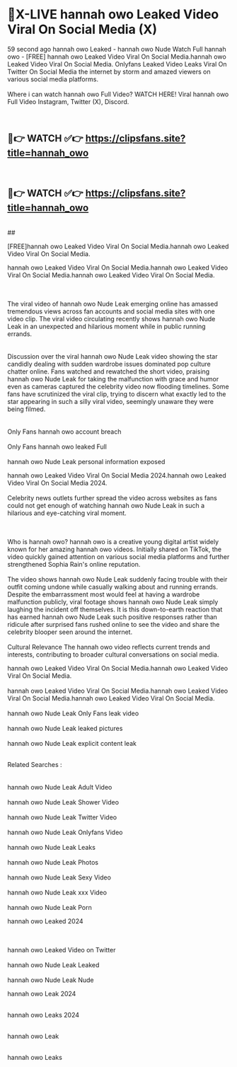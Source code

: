 # 🔴X-LIVE hannah owo Leaked Video Viral On Social Media (X)<br>


59 second ago hannah owo Leaked  - hannah owo Nude  Watch Full hannah owo - [FREE] hannah owo Leaked Video Viral On Social Media.hannah owo Leaked Video Viral On Social Media.   Onlyfans Leaked Video Leaks Viral On Twitter On Social Media the internet by storm and amazed viewers on various social media platforms. <br><br>
Where i can watch hannah owo Full Video? WATCH HERE! Viral hannah owo Full Video Instagram, Twitter (X), Discord. <br>


 <br>

##  🔴👉 WATCH ✅👉  <a href="https://clipsfans.site?title=hannah_owo&ref=git">https://clipsfans.site?title=hannah_owo</a> <br>
  <br>

##  🔴👉 WATCH ✅👉  <a href="https://clipsfans.site?title=hannah_owo&ref=git">https://clipsfans.site?title=hannah_owo</a> <br>
  <br>
  ##



[FREE]hannah owo Leaked Video Viral On Social Media.hannah owo Leaked Video Viral On Social Media. <br>

hannah owo Leaked Video Viral On Social Media.hannah owo Leaked Video Viral On Social Media.hannah owo Leaked Video Viral On Social Media. <br>


  <br>

  <br>
The viral video of hannah owo Nude Leak emerging online has amassed tremendous views across fan accounts and social media sites with one video clip. The viral video circulating recently shows hannah owo Nude Leak in an unexpected and hilarious moment while in public running errands.<br>
<br>


<br>
Discussion over the viral hannah owo Nude Leak video showing the star candidly dealing with sudden wardrobe issues dominated pop culture chatter online. Fans watched and rewatched the short video, praising hannah owo Nude Leak for taking the malfunction with grace and humor even as cameras captured the celebrity video now flooding timelines. Some fans have scrutinized the viral clip, trying to discern what exactly led to the star appearing in such a silly viral video, seemingly unaware they were being filmed.<br>
<br>
<br> 
Only Fans hannah owo account breach<br>
<br>
Only Fans hannah owo leaked Full <br>
<br>
hannah owo Nude Leak personal information exposed<br>

hannah owo Leaked Video Viral On Social Media 2024.hannah owo Leaked Video Viral On Social Media 2024. <br>
<br>
Celebrity news outlets further spread the video across websites as fans could not get enough of watching hannah owo Nude Leak in such a hilarious and eye-catching viral moment.<br>
<br>

<br>
Who is hannah owo? hannah owo is a creative young digital artist widely known for her amazing hannah owo videos. Initially shared on TikTok, the video quickly gained attention on various social media platforms and further strengthened Sophia Rain's online reputation.<br>
<br>
The video shows hannah owo Nude Leak suddenly facing trouble with their outfit coming undone while casually walking about and running errands. Despite the embarrassment most would feel at having a wardrobe malfunction publicly, viral footage shows hannah owo Nude Leak simply laughing the incident off themselves. It is this down-to-earth reaction that has earned hannah owo Nude Leak such positive responses rather than ridicule after surprised fans rushed online to see the video and share the celebrity blooper seen around the internet.<br>
<br>
Cultural Relevance The hannah owo video reflects current trends and interests, contributing to broader cultural conversations on social media.<br>

hannah owo Leaked Video Viral On Social Media.hannah owo Leaked Video Viral On Social Media.<br>
<br>
hannah owo Leaked Video Viral On Social Media.hannah owo Leaked Video Viral On Social Media.hannah owo Leaked Video Viral On Social Media.<br>
<br>
hannah owo Nude Leak Only Fans leak video<br>
<br>
hannah owo Nude Leak leaked pictures<br>
<br>
hannah owo Nude Leak explicit content leak<br>


<br>
Related Searches :<br>
<br>

<br>
hannah owo Nude Leak Adult Video<br>
<br>
hannah owo Nude Leak Shower Video<br>
<br>
hannah owo Nude Leak Twitter Video<br>
<br>
hannah owo Nude Leak Onlyfans Video<br>
<br>
hannah owo Nude Leak Leaks<br>
<br>
hannah owo Nude Leak Photos<br>

<br>
hannah owo Nude Leak Sexy Video<br>
<br>
hannah owo Nude Leak xxx Video<br>
<br>
hannah owo Nude Leak Porn<br>

hannah owo  Leaked 2024 <br> <br>
<br>

hannah owo Leaked Video on Twitter <br>
<br>
hannah owo Nude Leak Leaked<br>
<br>
hannah owo Nude Leak Nude<br>


hannah owo  Leak 2024 <br> <br>



hannah owo  Leaks 2024 <br> <br>



 
hannah owo  Leak<br> <br>



hannah owo  Leaks<br> <br>





</p>




 



</p>










